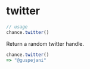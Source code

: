 # twitter

```js
// usage
chance.twitter()
```

Return a random twitter handle.

```js
chance.twitter()
=> "@guspejani"
```
